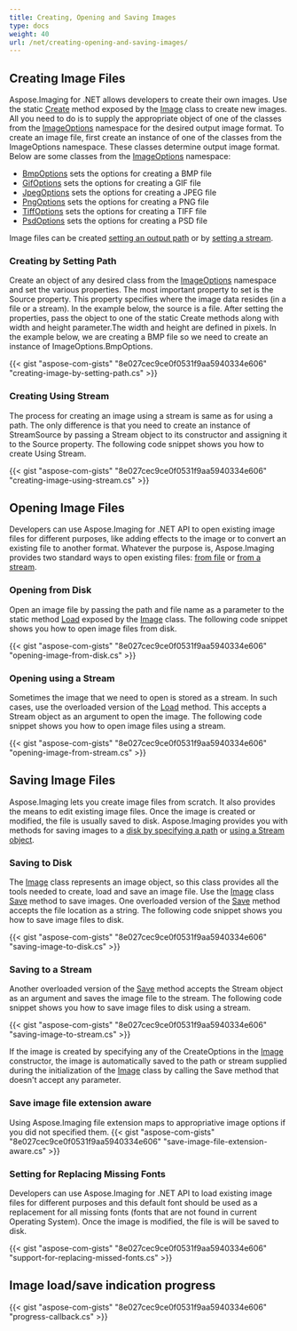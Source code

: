 ```yaml
---
title: Creating, Opening and Saving Images
type: docs
weight: 40
url: /net/creating-opening-and-saving-images/
---
```


## **Creating Image Files**
Aspose.Imaging for .NET allows developers to create their own images. Use the static [Create](https://reference.aspose.com/imaging/net/aspose.imaging/image/methods/create) method exposed by the [Image](https://reference.aspose.com/imaging/net/aspose.imaging/image) class to create new images. All you need to do is to supply the appropriate object of one of the classes from the [ImageOptions](/pages/createpage.action?spaceKey=imagingnet&title=Aspose.Imaging.ImageOptions+namespace&linkCreation=true&fromPageId=14779055) namespace for the desired output image format. To create an image file, first create an instance of one of the classes from the ImageOptions namespace. These classes determine output image format. Below are some classes from the [ImageOptions](/pages/createpage.action?spaceKey=imagingnet&title=Aspose.Imaging.ImageOptions+namespace&linkCreation=true&fromPageId=14779055) namespace:

- [BmpOptions]() sets the options for creating a BMP file
- [GifOptions]() sets the options for creating a GIF file
- [JpegOptions]() sets the options for creating a JPEG file
- [PngOptions]() sets the options for creating a PNG file
- [TiffOptions]() sets the options for creating a TIFF file
- [PsdOptions]() sets the options for creating a PSD file

Image files can be created [setting an output path](http://www.aspose.com/docs/display/imagingnet/Creating%2C+Opening+and+Saving+Images#Creating%2COpeningandSavingImages-CreatingbySettingPath) or by [setting a stream](http://www.aspose.com/docs/display/imagingnet/Creating%2C+Opening+and+Saving+Images#Creating%2COpeningandSavingImages-CreatingUsingStream).
### **Creating by Setting Path**
Create an object of any desired class from the [ImageOptions](https://reference.aspose.com/imaging/net/aspose.imaging/imageoptionsbase) namespace and set the various properties. The most important property to set is the Source property. This property specifies where the image data resides (in a file or a stream). In the example below, the source is a file. After setting the properties, pass the object to one of the static Create methods along with width and height parameter.The width and height are defined in pixels. In the example below, we are creating a BMP file so we need to create an instance of ImageOptions.BmpOptions.

{{< gist "aspose-com-gists" "8e027cec9ce0f0531f9aa5940334e606" "creating-image-by-setting-path.cs" >}}
### **Creating Using Stream**
The process for creating an image using a stream is same as for using a path. The only difference is that you need to create an instance of StreamSource by passing a Stream object to its constructor and assigning it to the Source property. The following code snippet shows you how to create Using Stream.

{{< gist "aspose-com-gists" "8e027cec9ce0f0531f9aa5940334e606" "creating-image-using-stream.cs" >}}
## **Opening Image Files**
Developers can use Aspose.Imaging for .NET API to open existing image files for different purposes, like adding effects to the image or to convert an existing file to another format. Whatever the purpose is, Aspose.Imaging provides two standard ways to open existing files: [from file](http://www.aspose.com/docs/display/imagingnet/Creating%2C+Opening+and+Saving+Images#Creating%2COpeningandSavingImages-OpeningfromDisk) or [from a stream](http://www.aspose.com/docs/display/imagingnet/Creating%2C+Opening+and+Saving+Images#Creating%2COpeningandSavingImages-OpeningusingaStream).
### **Opening from Disk**
Open an image file by passing the path and file name as a parameter to the static method [Load](https://reference.aspose.com/imaging/net/aspose.imaging/image/methods/load/index) exposed by the [Image](https://reference.aspose.com/imaging/net/aspose.imaging/image) class. The following code snippet shows you how to open image files from disk.

{{< gist "aspose-com-gists" "8e027cec9ce0f0531f9aa5940334e606" "opening-image-from-disk.cs" >}}
### **Opening using a Stream**
Sometimes the image that we need to open is stored as a stream. In such cases, use the overloaded version of the [Load](https://reference.aspose.com/imaging/net/aspose.imaging/image/methods/load) method. This accepts a Stream object as an argument to open the image. The following code snippet shows you how to open image files using a stream.

{{< gist "aspose-com-gists" "8e027cec9ce0f0531f9aa5940334e606" "opening-image-from-stream.cs" >}}


## **Saving Image Files**
Aspose.Imaging lets you create image files from scratch. It also provides the means to edit existing image files. Once the image is created or modified, the file is usually saved to disk. Aspose.Imaging provides you with methods for saving images to a [disk by specifying a path](https://docs.aspose.com/imaging/net/drawing-images/#DrawingandFormattingImages-SavingtoDisk) or [using a Stream object](https://docs.aspose.com/imaging/net/drawing-images/#DrawingandFormattingImages-SavingtoaStream).
### **Saving to Disk**
The [Image](https://reference.aspose.com/imaging/net/aspose.imaging/image) class represents an image object, so this class provides all the tools needed to create, load and save an image file. Use the [Image](https://reference.aspose.com/imaging/net/aspose.imaging/image) class [Save](https://reference.aspose.com/imaging/net/aspose.imaging/image/methods/save/index) method to save images. One overloaded version of the [Save](https://reference.aspose.com/imaging/net/aspose.imaging/image/methods/save/index) method accepts the file location as a string. The following code snippet shows you how to save image files to disk.

{{< gist "aspose-com-gists" "8e027cec9ce0f0531f9aa5940334e606" "saving-image-to-disk.cs" >}}


### **Saving to a Stream**
Another overloaded version of the [Save](https://reference.aspose.com/imaging/net/aspose.imaging.datastreamsupporter/save/methods/1) method accepts the Stream object as an argument and saves the image file to the stream. The following code snippet shows you how to save image files to disk using a stream.

{{< gist "aspose-com-gists" "8e027cec9ce0f0531f9aa5940334e606" "saving-image-to-stream.cs" >}}


If the image is created by specifying any of the CreateOptions in the [Image](https://reference.aspose.com/imaging/net/aspose.imaging/image/constructors/main) constructor, the image is automatically saved to the path or stream supplied during the initialization of the [Image]() class by calling the Save method that doesn't accept any parameter.

### **Save image file extension aware**
Using Aspose.Imaging file extension maps to appropriative image options if you did not specified them.
{{< gist "aspose-com-gists" "8e027cec9ce0f0531f9aa5940334e606" "save-image-file-extension-aware.cs" >}}

### **Setting for Replacing Missing Fonts**
Developers can use Aspose.Imaging for .NET API to load existing image files for different purposes and this default font should be used as a replacement for all missing fonts (fonts that are not found in current Operating System). Once the image is modified, the file is will be saved to disk.

{{< gist "aspose-com-gists" "8e027cec9ce0f0531f9aa5940334e606" "support-for-replacing-missed-fonts.cs" >}}
## **Image load/save indication progress**


{{< gist "aspose-com-gists" "8e027cec9ce0f0531f9aa5940334e606" "progress-callback.cs" >}}




